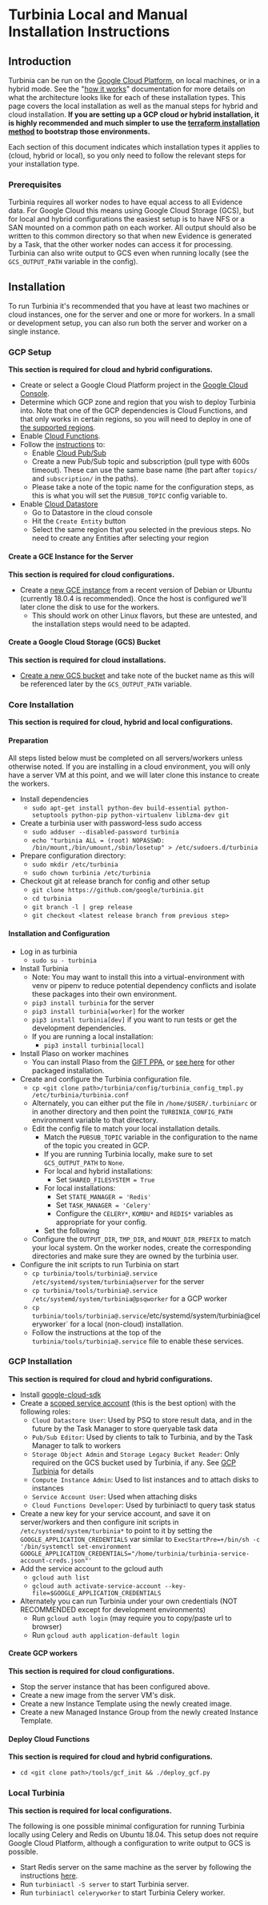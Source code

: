 # Turbinia Local and Manual Installation Instructions

## **Introduction**

Turbinia can be run on the [Google Cloud Platform](https://cloud.google.com), on
local machines, or in a hybrid mode. See the
"[how it works](https://github.com/google/turbinia/blob/master/docs/how-it-works.md)"
documentation for more details on what the architecture looks like for each of
these installation types. This page covers the local installation as well as the
manual steps for hybrid and cloud installation. **If you are setting up a GCP
cloud or hybrid installation, it is highly recommended and much simpler to use
the
[terraform installation method](https://github.com/google/turbinia/blob/master/docs/install.md)
to bootstrap those environments.**

Each section of this document indicates which installation types it applies to
(cloud, hybrid or local), so you only need to follow the relevant steps for your
installation type.

### **Prerequisites**

Turbinia requires all worker nodes to have equal access to all Evidence data.
For Google Cloud this means using Google Cloud Storage (GCS), but for local and
hybrid configurations the easiest setup is to have NFS or a SAN mounted on a
common path on each worker. All output should also be written to this common
directory so that when new Evidence is generated by a Task, that the other
worker nodes can access it for processing. Turbinia can also write output to GCS
even when running locally (see the `GCS_OUTPUT_PATH` variable in the config).

## **Installation**

To run Turbinia it's recommended that you have at least two machines or cloud
instances, one for the server and one or more for workers. In a small or
development setup, you can also run both the server and worker on a single
instance.

### **GCP Setup**

**This section is required for cloud and hybrid configurations.**

*   Create or select a Google Cloud Platform project in the
    [Google Cloud Console](https://console.cloud.google.com).
*   Determine which GCP zone and region that you wish to deploy Turbinia into.
    Note that one of the GCP dependencies is Cloud Functions, and that only
    works in certain regions, so you will need to deploy in one of
    [the supported regions](https://cloud.google.com/functions/docs/locations).
*   Enable
    [Cloud Functions](https://console.cloud.google.com/apis/library/cloudfunctions.googleapis.com).
*   Follow the
    [instructions](https://cloud.google.com/pubsub/docs/quickstart-console) to:
    *   Enable
        [Cloud Pub/Sub](https://console.cloud.google.com/apis/library/pubsub.googleapis.com)
    *   Create a new Pub/Sub topic and subscription (pull type with 600s
        timeout). These can use the same base name (the part after `topics/` and
        `subscription/` in the paths).
    *   Please take a note of the topic name for the configuration steps, as
        this is what you will set the `PUBSUB_TOPIC` config variable to.
*   Enable
    [Cloud Datastore](https://console.cloud.google.com/apis/api/datastore.googleapis.com)
    *   Go to Datastore in the cloud console
    *   Hit the `Create Entity` button
    *   Select the same region that you selected in the previous steps. No need
        to create any Entities after selecting your region

#### **Create a GCE Instance for the Server**

**This section is required for cloud configurations.**

*   Create a
    [new GCE instance](https://console.cloud.google.com/compute/instances) from
    a recent version of Debian or Ubuntu (currently 18.0.4 is recommended). Once
    the host is configured we'll later clone the disk to use for the workers.
    *   This should work on other Linux flavors, but these are untested, and the
        installation steps would need to be adapted.

#### **Create a Google Cloud Storage (GCS) Bucket**

**This section is required for cloud installations.**

*   [Create a new GCS bucket](https://cloud.google.com/storage/docs/creating-buckets)
    and take note of the bucket name as this will be referenced later by the
    `GCS_OUTPUT_PATH` variable.

### **Core Installation**

**This section is required for cloud, hybrid and local configurations.**

#### **Preparation**

All steps listed below must be completed on all servers/workers unless otherwise
noted. If you are installing in a cloud environment, you will only have a server
VM at this point, and we will later clone this instance to create the workers.

*   Install dependencies
    *   `sudo apt-get install python-dev build-essential python-setuptools
        python-pip python-virtualenv liblzma-dev git`
*   Create a turbinia user with password-less sudo access
    *   `sudo adduser --disabled-password turbinia`
    *   `echo "turbinia ALL = (root) NOPASSWD:
        /bin/mount,/bin/umount,/sbin/losetup" > /etc/sudoers.d/turbinia`
*   Prepare configuration directory:
    *   `sudo mkdir /etc/turbinia`
    *   `sudo chown turbinia /etc/turbinia`
*   Checkout git at release branch for config and other setup
    *   `git clone https://github.com/google/turbinia.git`
    *   `cd turbinia`
    *   `git branch -l | grep release`
    *   `git checkout <latest release branch from previous step>`

#### **Installation and Configuration**

*   Log in as turbinia
    *   `sudo su - turbinia`
*   Install Turbinia
    *   Note: You may want to install this into a virtual-environment with venv
        or pipenv to reduce potential dependency conflicts and isolate these
        packages into their own environment.
    *   `pip3 install turbinia` for the server
    *   `pip3 install turbinia[worker]` for the worker
    *   `pip3 install turbinia[dev]` if you want to run tests or get the
        development dependencies.
    *   If you are running a local installation:
        *   `pip3 install turbinia[local]`
*   Install Plaso on worker machines
    *   You can install Plaso from the
        [GIFT PPA](https://launchpad.net/~gift/+archive/ubuntu/stable), or
        [see here](https://github.com/log2timeline/plaso/blob/master/docs/sources/user/Users-Guide.md)
        for other packaged installation.
*   Create and configure the Turbinia configuration file.
    *   `cp <git clone path>/turbinia/config/turbinia_config_tmpl.py
        /etc/turbinia/turbinia.conf`
    *   Alternately, you can either put the file in `/home/$USER/.turbiniarc` or
        in another directory and then point the `TURBINIA_CONFIG_PATH`
        environment variable to that directory.
    *   Edit the config file to match your local installation details.
        *   Match the `PUBSUB_TOPIC` variable in the configuration to the name
            of the topic you created in GCP.
        *   If you are running Turbinia locally, make sure to set
            `GCS_OUTPUT_PATH` to `None`.
        *   For local and hybrid installations:
            *   Set `SHARED_FILESYSTEM = True`
        *   For local installations:
            *   Set `STATE_MANAGER = 'Redis'`
            *   Set `TASK_MANAGER = 'Celery'`
            *   Configure the `CELERY*`, `KOMBU*` and `REDIS*` variables as
                appropriate for your config.
        *   Set the following
    *   Configure the `OUTPUT_DIR`, `TMP_DIR`, and `MOUNT_DIR_PREFIX` to match
        your local system. On the worker nodes, create the corresponding
        directories and make sure they are owned by the turbinia user.
*   Configure the init scripts to run Turbinia on start
    *   `cp turbinia/tools/turbinia@.service
        /etc/systemd/system/turbinia@server` for the server
    *   `cp turbinia/tools/turbinia@.service
        /etc/systemd/system/turbinia@psqworker` for a GCP worker
    *   `cp
        turbinia/tools/turbinia@.service`/etc/systemd/system/turbinia@celeryworker`
        for a local (non-cloud) installation.
    *   Follow the instructions at the top of the
        `turbinia/tools/turbinia@.service` file to enable these services.

### **GCP Installation**

**This section is required for cloud and hybrid configurations.**

*   Install
    [google-cloud-sdk](https://cloud.google.com/sdk/docs/quickstart-linux)
*   Create a
    [scoped service account](https://cloud.google.com/compute/docs/access/service-accounts)
    (this is the best option) with the following roles:
    *   `Cloud Datastore User`: Used by PSQ to store result data, and in the
        future by the Task Manager to store queryable task data
    *   `Pub/Sub Editor`: Used by clients to talk to Turbinia, and by the Task
        Manager to talk to workers
    *   `Storage Object Admin` and `Storage Legacy Bucket Reader`: Only required
        on the GCS bucket used by Turbinia, if any. See
        [GCP Turbinia](https://github.com/google/turbinia/blob/master/docs/install.md#gcp-turbinia)
        for details
    *   `Compute Instance Admin`: Used to list instances and to attach disks to
        instances
    *   `Service Account User`: Used when attaching disks
    *   `Cloud Functions Developer`: Used by turbiniactl to query task status
*   Create a new key for your service account, and save it on server/workers and
    then configure init scripts in `/etc/systemd/system/turbinia*` to point to
    it by setting the `GOOGLE_APPLICATION_CREDENTIALS` var similar to
    `ExecStartPre=+/bin/sh -c '/bin/systemctl set-environment
    GOOGLE_APPLICATION_CREDENTIALS="/home/turbinia/turbinia-service-account-creds.json"'`
*   Add the service account to the gcloud auth
    *   `gcloud auth list`
    *   `gcloud auth activate-service-account
        --key-file=$GOOGLE_APPLICATION_CREDENTIALS`
*   Alternately you can run Turbinia under your own credentials (NOT RECOMMENDED
    except for development environments)
    *   Run `gcloud auth login` (may require you to copy/paste url to browser)
    *   Run `gcloud auth application-default login`

#### **Create GCP workers**

**This section is required for cloud configurations.**

*   Stop the server instance that has been configured above.
*   Create a new image from the server VM's disk.
*   Create a new Instance Template using the newly created image.
*   Create a new Managed Instance Group from the newly created Instance
    Template.

#### **Deploy Cloud Functions**

**This section is required for cloud and hybrid configurations.**

*   `cd <git clone path>/tools/gcf_init && ./deploy_gcf.py`

### **Local Turbinia**

**This section is required for local configurations.**

The following is one possible minimal configuration for running Turbinia locally
using Celery and Redis on Ubuntu 18.04. This setup does not require Google Cloud
Platform, although a configuration to write output to GCS is possible.

*   Start Redis server on the same machine as the server by following the
    instructions [here](https://redis.io/topics/quickstart).
*   Run `turbiniactl -S server` to start Turbinia server.
*   Run `turbiniactl celeryworker` to start Turbinia Celery worker.
